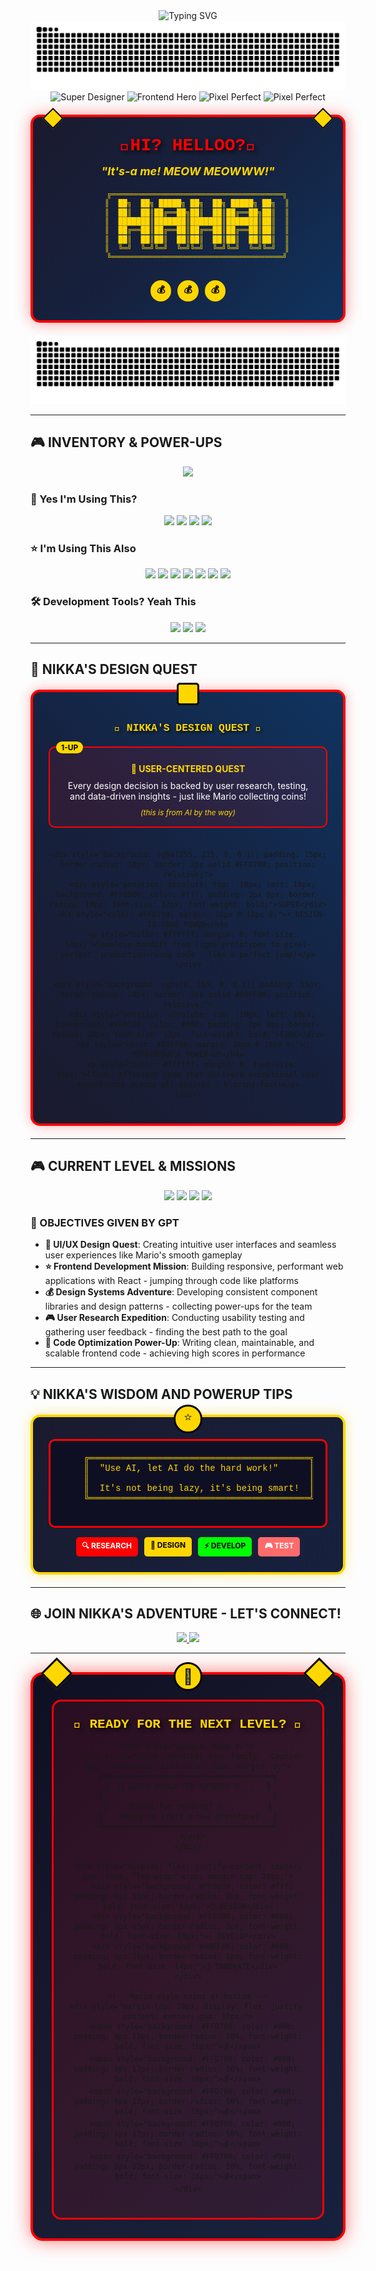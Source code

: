 <!-- Super Mario Pixel Art Banner -->
<div align="center">
  <img src="https://readme-typing-svg.herokuapp.com?font=Fira+Code&size=35&duration=3000&pause=1000&color=FF0000&center=true&vCenter=true&width=600&lines=🍄+DESIGN+DEVELOPER+🍄;🎮+UI/UX+DESIGNER+🎮;⭐+CREATING+DIGITAL+WORLDS+⭐;🚀+FRONTEND+DEVELOPER+🚀" alt="Typing SVG" />
</div>

<div align="center">
  <img src="https://raw.githubusercontent.com/platane/snk/output/github-contribution-grid-snake-dark.svg" alt="Snake animation" />
</div>

<div align="center">
  <img src="https://img.shields.io/badge/🍄-PROTOTYPE-FF0000?style=for-the-badge&labelColor=000000&color=FF0000" alt="Super Designer" />
  <img src="https://img.shields.io/badge/⭐-MOCKUPS-FFD700?style=for-the-badge&labelColor=000000&color=FFD700" alt="Frontend Hero" />
  <img src="https://img.shields.io/badge/🎮-TEMPLATE-00FF00?style=for-the-badge&labelColor=000000&color=00FF00" alt="Pixel Perfect" />
  <img src="https://img.shields.io/badge/🧨-Wireframes-00FF00?style=for-the-badge&labelColor=000000&color=00FFFF" alt="Pixel Perfect" />
</div>

<div align="center" style="background: linear-gradient(135deg, #1a1a2e, #16213e, #0f3460); padding: 30px; border-radius: 15px; border: 4px solid #FF0000; margin: 20px 0; box-shadow: 0 0 25px rgba(255, 0, 0, 0.4); position: relative;">
  <!-- Mario-style blocks -->
  <div style="position: absolute; top: -10px; left: 20px; width: 20px; height: 20px; background: #FFD700; border: 2px solid #000; transform: rotate(45deg);"></div>
  <div style="position: absolute; top: -10px; right: 20px; width: 20px; height: 20px; background: #FFD700; border: 2px solid #000; transform: rotate(45deg);"></div>
  
  <h1 style="color: #FF0000; text-shadow: 3px 3px 6px rgba(0, 0, 0, 0.8); margin: 0; font-family: 'Courier New', monospace;">🍄HI? HELLOO?🍄</h1>
  <p style="color: #FFD700; font-size: 18px; margin: 15px 0 0 0; font-weight: bold;"><em>"It's-a me! MEOW MEOWWW!"</em></p>
  
  <div style="margin-top: 20px;">
    <pre style="color: #FFD700; font-family: 'Courier New', monospace; font-size: 12px; line-height: 1.2;">
    ╔══════════════════════════════════════╗
    ║  ██╗  ██╗ █████╗ ██╗  ██╗ █████╗ ██╗  ║
    ║  ██║  ██║██╔══██╗██║  ██║██╔══██╗██║  ║
    ║  ███████║███████║███████║███████║██║  ║
    ║  ██╔══██║██╔══██║██╔══██║██╔══██║██║  ║
    ║  ██║  ██║██║  ██║██║  ██║██║  ██║██║  ║
    ║  ╚═╝  ╚═╝╚═╝  ╚═╝╚═╝  ╚═╝╚═╝  ╚═╝╚═╝  ║
    ╚══════════════════════════════════════╝
    </pre>
  </div>
  
  <!-- Mario-style coins -->
  <div style="margin-top: 15px; display: flex; justify-content: center; gap: 10px;">
    <span style="background: #FFD700; color: #000; padding: 5px 10px; border-radius: 50%; font-weight: bold;">💰</span>
    <span style="background: #FFD700; color: #000; padding: 5px 10px; border-radius: 50%; font-weight: bold;">💰</span>
    <span style="background: #FFD700; color: #000; padding: 5px 10px; border-radius: 50%; font-weight: bold;">💰</span>
  </div>
</div>

<div align="center">
  <img src="https://raw.githubusercontent.com/platane/snk/output/github-contribution-grid-snake-dark.svg" alt="Snake animation" />
</div>

---

## 🎮 INVENTORY & POWER-UPS
<div align="center">
  <img src="https://skillicons.dev/icons?i=react,vue,tailwind,css,figma,js,ts,html,vite,git,nodejs&theme=dark" />
</div>

### 🍄 Yes I'm Using This?
<div align="center">
  <img src="https://img.shields.io/badge/🎨-Figma-F24E1E?style=for-the-badge&logo=figma&logoColor=white&labelColor=000000" />
  <img src="https://img.shields.io/badge/⭐-Adobe_Photoshop-FF61F5?style=for-the-badge&logo=adobe-xd&logoColor=white&labelColor=000000" />
  <img src="https://img.shields.io/badge/💰-Canva-F7B500?style=for-the-badge&logo=sketch&logoColor=white&labelColor=000000" />
  <img src="https://img.shields.io/badge/🚀-Illustrator-FF6B6B?style=for-the-badge&logo=principle&logoColor=white&labelColor=000000" />
</div>

### ⭐ I'm Using This Also
<div align="center">
  <img src="https://img.shields.io/badge/🍄-React-61DAFB?style=for-the-badge&logo=react&logoColor=black&labelColor=000000" />
  <img src="https://img.shields.io/badge/⭐-Vue.js-4FC08D?style=for-the-badge&logo=vue.js&logoColor=white&labelColor=000000" />
  <img src="https://img.shields.io/badge/💰-JavaScript-F7DF1E?style=for-the-badge&logo=javascript&logoColor=black&labelColor=000000" />
  <img src="https://img.shields.io/badge/🚀-TypeScript-007ACC?style=for-the-badge&logo=typescript&logoColor=white&labelColor=000000" />
  <img src="https://img.shields.io/badge/🎮-HTML5-E34F26?style=for-the-badge&logo=html5&logoColor=white&labelColor=000000" />
  <img src="https://img.shields.io/badge/🍄-CSS3-1572B6?style=for-the-badge&logo=css3&logoColor=white&labelColor=000000" />
  <img src="https://img.shields.io/badge/⭐-Tailwind-38B2AC?style=for-the-badge&logo=tailwind-css&logoColor=white&labelColor=000000" />
</div>

### 🛠️ Development Tools? Yeah This
<div align="center">
  <img src="https://img.shields.io/badge/🎮-Git-F05032?style=for-the-badge&logo=git&logoColor=white&labelColor=000000" />
  <img src="https://img.shields.io/badge/🍄-Vite-646CFF?style=for-the-badge&logo=vite&logoColor=white&labelColor=000000" />
  <img src="https://img.shields.io/badge/💰-VS_Code-007ACC?style=for-the-badge&logo=visual-studio-code&logoColor=white&labelColor=000000" />
</div>

---

## 🍄 NIKKA'S DESIGN QUEST
<div align="center" style="background: linear-gradient(45deg, #1a1a2e, #16213e, #0f3460); padding: 25px; border-radius: 15px; border: 4px solid #FF0000; margin: 20px 0; box-shadow: 0 0 20px rgba(255, 0, 0, 0.3); position: relative;">
  <!-- Mario-style question blocks -->
  <div style="position: absolute; top: -15px; left: 50%; transform: translateX(-50%); width: 30px; height: 30px; background: #FFD700; border: 3px solid #000; border-radius: 5px;"></div>
  
  <h3 style="color: #FFD700; text-shadow: 2px 2px 4px rgba(0, 0, 0, 0.8); margin-bottom: 20px; font-family: 'Courier New', monospace;">🍄 NIKKA'S DESIGN QUEST 🍄</h3>
  
  <div style="display: grid; grid-template-columns: repeat(auto-fit, minmax(250px, 1fr)); gap: 20px; margin-top: 20px;">
    <div style="background: rgba(255, 0, 0, 0.1); padding: 15px; border-radius: 10px; border: 2px solid #FF0000; position: relative;">
      <div style="position: absolute; top: -10px; left: 10px; background: #FFD700; color: #000; padding: 2px 8px; border-radius: 10px; font-size: 12px; font-weight: bold;">1-UP</div>
      <h4 style="color: #FFD700; margin: 10px 0 10px 0;">🎯 USER-CENTERED QUEST</h4>
      <p style="color: #ffffff; margin: 0; font-size: 14px;">Every design decision is backed by user research, testing, and data-driven insights - just like Mario collecting coins!</p>
      <p style="color: #FFD700; margin: 10px 0 0 0; font-size: 12px; font-style: italic;">(this is from AI by the way)</p>
    </div>
    
    <div style="background: rgba(255, 215, 0, 0.1); padding: 15px; border-radius: 10px; border: 2px solid #FFD700; position: relative;">
      <div style="position: absolute; top: -10px; left: 10px; background: #FF0000; color: #fff; padding: 2px 8px; border-radius: 10px; font-size: 12px; font-weight: bold;">SUPER</div>
      <h4 style="color: #FFD700; margin: 10px 0 10px 0;">⚡ DESIGN-TO-CODE POWER</h4>
      <p style="color: #ffffff; margin: 0; font-size: 14px;">Seamless handoff from Figma prototypes to pixel-perfect, production-ready code - like a perfect jump!</p>
    </div>
    
    <div style="background: rgba(0, 255, 0, 0.1); padding: 15px; border-radius: 10px; border: 2px solid #00FF00; position: relative;">
      <div style="position: absolute; top: -10px; left: 10px; background: #FFD700; color: #000; padding: 2px 8px; border-radius: 10px; font-size: 12px; font-weight: bold;">FIRE</div>
      <h4 style="color: #00FF00; margin: 10px 0 10px 0;">🚀 PERFORMANCE POWER-UP</h4>
      <p style="color: #ffffff; margin: 0; font-size: 14px;">Clean, efficient code that delivers exceptional user experiences across all devices - blazing fast!</p>
    </div>
  </div>
</div>

---

## 🎮 CURRENT LEVEL & MISSIONS
<div align="center">
  <img src="https://img.shields.io/badge/🍄-Designing_UI_Levels_in_Figma-FF0000?style=for-the-badge&labelColor=000000" />
  <img src="https://img.shields.io/badge/⭐-Building_React_Power_Ups-FFD700?style=for-the-badge&labelColor=000000" />
  <img src="https://img.shields.io/badge/💰-Creating_Design_Systems-00FF00?style=for-the-badge&labelColor=000000" />
  <img src="https://img.shields.io/badge/🚀-Mobile_First_Adventure-FF6B6B?style=for-the-badge&labelColor=000000" />
</div>

### 🎯 OBJECTIVES GIVEN BY GPT
- **🍄 UI/UX Design Quest**: Creating intuitive user interfaces and seamless user experiences like Mario's smooth gameplay
- **⭐ Frontend Development Mission**: Building responsive, performant web applications with React - jumping through code like platforms
- **💰 Design Systems Adventure**: Developing consistent component libraries and design patterns - collecting power-ups for the team
- **🎮 User Research Expedition**: Conducting usability testing and gathering user feedback - finding the best path to the goal
- **🚀 Code Optimization Power-Up**: Writing clean, maintainable, and scalable frontend code - achieving high scores in performance

---


## 💡 NIKKA'S WISDOM AND POWERUP TIPS
<div align="center" style="background: linear-gradient(135deg, #1a1a2e, #16213e); padding: 25px; border-radius: 15px; border: 4px solid #FFD700; margin: 20px 0; box-shadow: 0 0 20px rgba(255, 215, 0, 0.4); position: relative;">
  <!-- Mario-style star -->
  <div style="position: absolute; top: -20px; left: 50%; transform: translateX(-50%); width: 40px; height: 40px; background: #FFD700; border: 3px solid #000; border-radius: 50%; display: flex; align-items: center; justify-content: center; font-size: 20px;">⭐</div>
  
  <div style="background: #0f0f23; padding: 20px; border-radius: 10px; border: 3px solid #FF0000; margin-top: 10px;">
    <pre style="color: #FFD700; font-family: 'Courier New', monospace; font-size: 14px; margin: 0; text-align: center;">
    ╔══════════════════════════════════════════╗
    ║  "Use AI, let AI do the hard work!"      ║
    ║                                          ║
    ║  It's not being lazy, it's being smart!  ║
    ╚══════════════════════════════════════════╝
    </pre>
  </div>
  
  <div style="margin-top: 15px; display: flex; justify-content: center; gap: 10px; flex-wrap: wrap;">
    <span style="background: #FF0000; color: #fff; padding: 5px 10px; border-radius: 5px; font-size: 12px; font-weight: bold;">🔍 RESEARCH</span>
    <span style="background: #FFD700; color: #000; padding: 5px 10px; border-radius: 5px; font-size: 12px; font-weight: bold;">🎨 DESIGN</span>
    <span style="background: #00FF00; color: #000; padding: 5px 10px; border-radius: 5px; font-size: 12px; font-weight: bold;">⚡ DEVELOP</span>
    <span style="background: #FF6B6B; color: #fff; padding: 5px 10px; border-radius: 5px; font-size: 12px; font-weight: bold;">🎮 TEST</span>
  </div>
</div>

---

## 🌐 JOIN NIKKA'S ADVENTURE - LET'S CONNECT!
<div align="center">
  <a href="https://www.linkedin.com/in/nikka-mendoza">
    <img src="https://img.shields.io/badge/-LinkedIn-0077B5?logo=linkedin&logoColor=white&style=for-the-badge&labelColor=000000" />
  </a>
  <a href="https://portfolio-niks-mndzz.vercel.app">
    <img src="https://img.shields.io/badge/-Portfolio-000000?logo=react&logoColor=61DAFB&style=for-the-badge&labelColor=000000" />
  </a>
</div>

---

<div align="center" style="background: linear-gradient(135deg, #0f0f23, #1a1a2e, #16213e); padding: 30px; border-radius: 20px; border: 4px solid #FF0000; margin: 30px 0; box-shadow: 0 0 30px rgba(255, 0, 0, 0.5); position: relative;">
  <!-- Mario-style castle elements -->
  <div style="position: absolute; top: -20px; left: 20px; width: 30px; height: 30px; background: #FFD700; border: 3px solid #000; transform: rotate(45deg);"></div>
  <div style="position: absolute; top: -20px; right: 20px; width: 30px; height: 30px; background: #FFD700; border: 3px solid #000; transform: rotate(45deg);"></div>
  <div style="position: absolute; top: -20px; left: 50%; transform: translateX(-50%); width: 40px; height: 40px; background: #FFD700; border: 3px solid #000; border-radius: 50%; display: flex; align-items: center; justify-content: center; font-size: 24px;">🏰</div>
  
  <div style="background: rgba(255, 0, 0, 0.1); padding: 25px; border-radius: 15px; border: 3px solid #FF0000; margin-top: 10px;">
    <h2 style="color: #FFD700; margin: 0 0 15px 0; text-shadow: 3px 3px 6px rgba(0, 0, 0, 0.8); font-family: 'Courier New', monospace;">🍄 READY FOR THE NEXT LEVEL? 🍄</h2>
    
    <div style="margin: 20px 0;">
      <pre style="color: #FFD700; font-family: 'Courier New', monospace; font-size: 12px; margin: 0;">
    ╔══════════════════════════════════════╗
    ║  🚀 LET'S BUILD THE FUTURE! 🚀      ║
    ║                                      ║
    ║  ✨ Thanks for reading? ✨          ║
    ║    Ready to start a new adventure?   ║
    ╚══════════════════════════════════════╝
      </pre>
    </div>
    
    <div style="display: flex; justify-content: center; gap: 15px; flex-wrap: wrap; margin-top: 20px;">
      <div style="background: #FF0000; color: #fff; padding: 8px 15px; border-radius: 8px; font-weight: bold; font-size: 14px;">🎨 DESIGN</div>
      <div style="background: #FFD700; color: #000; padding: 8px 15px; border-radius: 8px; font-weight: bold; font-size: 14px;">⚡ DEVELOP</div>
      <div style="background: #00FF00; color: #000; padding: 8px 15px; border-radius: 8px; font-weight: bold; font-size: 14px;">🚀 INNOVATE</div>
    </div>
    
    <!-- Mario-style coins at bottom -->
    <div style="margin-top: 20px; display: flex; justify-content: center; gap: 10px;">
      <span style="background: #FFD700; color: #000; padding: 8px 12px; border-radius: 50%; font-weight: bold; font-size: 16px;">💰</span>
      <span style="background: #FFD700; color: #000; padding: 8px 12px; border-radius: 50%; font-weight: bold; font-size: 16px;">💰</span>
      <span style="background: #FFD700; color: #000; padding: 8px 12px; border-radius: 50%; font-weight: bold; font-size: 16px;">💰</span>
      <span style="background: #FFD700; color: #000; padding: 8px 12px; border-radius: 50%; font-weight: bold; font-size: 16px;">💰</span>
      <span style="background: #FFD700; color: #000; padding: 8px 12px; border-radius: 50%; font-weight: bold; font-size: 16px;">💰</span>
    </div>
  </div>
</div>
